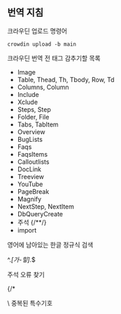## 번역 지침

크라우딘 업로드 명령어

```
crowdin upload -b main
```

크라우딘 번역 전 태그 감추기할 목록

- Image
- Table, Thead, Th, Tbody, Row, Td
- Columns, Column
- Include
- Xclude
- Steps, Step
- Folder, File
- Tabs, TabItem
- Overview
- BugLists
- Faqs
- FaqsItems
- Calloutlists
- DocLink
- Treeview
- YouTube
- PageBreak
- Magnify
- NextStep, NextItem
- DbQueryCreate
- 주석 {/**/}
- import

영어에 남아있는 한글 정규식 검색

^.*[가-힣].*$

주석 오류 찾기

{/\*

\\ 중복된 특수기호